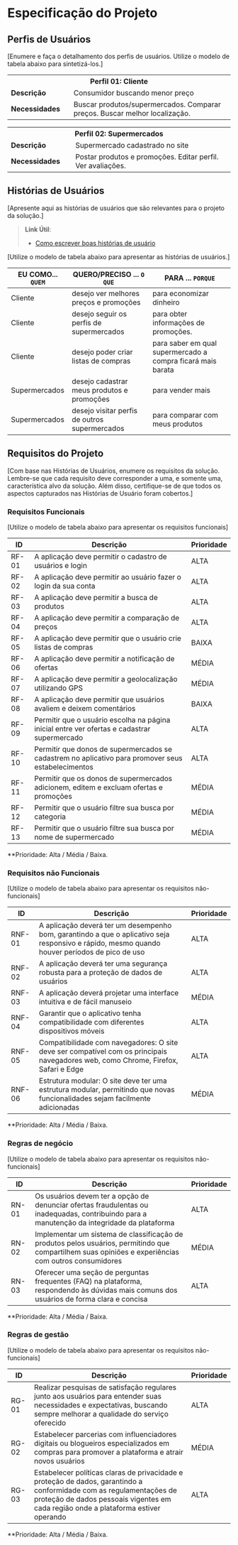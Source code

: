 # Especificação do Projeto

## Perfis de Usuários

[Enumere e faça o detalhamento dos perfis de usuários. Utilize o modelo de tabela abaixo para sintetizá-los.]

<table>
<tbody>
<tr align=center>
<th colspan="2">Perfil 01: Cliente </th>
</tr>
<tr>
<td width="150px"><b>Descrição</b></td>
<td width="600px">Consumidor buscando menor preço</td>
</tr>
<tr>
<td><b>Necessidades</b></td>
<td>Buscar produtos/supermercados.
Comparar preços.
Buscar melhor localização.
</td>
</tr>
</tbody>
</table>

<table>
<tbody>
<tr align=center>
<th colspan="2">Perfil 02: Supermercados </th>
</tr>
<tr>
<td width="150px"><b>Descrição</b></td>
<td width="600px">Supermercado cadastrado no site</td>
</tr>
<tr>
<td><b>Necessidades</b></td>
<td>Postar produtos e promoções.
Editar perfil.
Ver avaliações.
</td>
</tr>
</tbody>
</table>


## Histórias de Usuários

[Apresente aqui as histórias de usuários que são relevantes para o projeto da solução.]

> **Link Útil**:
> - [Como escrever boas histórias de usuário](https://medium.com/vertice/como-escrever-boas-users-stories-hist%C3%B3rias-de-usu%C3%A1rios-b29c75043fac)

[Utilize o modelo de tabela abaixo para apresentar as histórias de usuários.]

|EU COMO... `QUEM`   | QUERO/PRECISO ... `O QUE` |PARA ... `PORQUE`                 |
|--------------------|---------------------------|----------------------------------|
| Cliente            | desejo ver melhores preços e promoções  | para economizar dinheiro                     |
| Cliente                | desejo seguir os perfis de supermercados                       | para obter informações de promoções.   
| Cliente            | desejo poder criar listas de compras | para saber em qual supermercado a compra ficará mais barata   
| Supermercados            | desejo cadastrar meus produtos e promoções  | para vender mais  
| Supermercados            | desejo visitar perfis de outros supermercados  | para comparar com meus produtos 

## Requisitos do Projeto

[Com base nas Histórias de Usuários, enumere os requisitos da solução. Lembre-se que cada requisito deve corresponder a uma, e somente uma, característica alvo da solução. Além disso, certifique-se de que todos os aspectos capturados nas Histórias de Usuário foram cobertos.]

### Requisitos Funcionais

[Utilize o modelo de tabela abaixo para apresentar os requisitos funcionais]

|ID    | Descrição                | Prioridade |
|-------|---------------------------------|----|
| RF-01 | A aplicação deve permitir o cadastro de usuários e login | ALTA
| RF-02 | A aplicação deve permitir ao usuário fazer o login da sua conta | ALTA
RF-03 | A aplicação deve permitir a busca de produtos | ALTA
RF-04 |A aplicação deve permitir a comparação de preços |ALTA
RF-05 |A aplicação deve permitir que o usuário crie listas de compras | BAIXA
RF-06 |A aplicação deve permitir a notificação de ofertas | MÉDIA | 
RF-07 | A aplicação deve permitir a geolocalização utilizando GPS | MÉDIA
RF-08 |A aplicação deve permitir que usuários avaliem e deixem comentários | BAIXA
RF-09 | Permitir que o usuário escolha na página inicial entre ver ofertas e cadastrar supermercado | ALTA
RF-10 | Permitir que donos de supermercados  se cadastrem no aplicativo para promover seus estabelecimentos | ALTA
RF-11 | Permitir que os donos de supermercados  adicionem, editem e excluam ofertas e promoções | MÉDIA
RF-12 | Permitir que o usuário filtre sua busca por categoria | MÉDIA
RF-13 | Permitir que o usuário filtre sua busca por nome de supermercado | MÉDIA


**Prioridade: Alta / Média / Baixa. 

### Requisitos não Funcionais

[Utilize o modelo de tabela abaixo para apresentar os requisitos não-funcionais]

|ID      | Descrição               |Prioridade |
|--------|-------------------------|----|
RNF-01 | A aplicação deverá ter um desempenho bom, garantindo a que o aplicativo seja responsivo e rápido, mesmo quando houver períodos de pico de uso | ALTA
RNF- 02 | A aplicação deverá ter uma segurança robusta para a proteção de dados de usuários | ALTA
RNF-03 |A aplicação deverá projetar uma interface intuitiva e de fácil manuseio | MÉDIA
RNF-04 | Garantir que o aplicativo tenha compatibilidade com diferentes dispositivos móveis | ALTA
RNF-05 | Compatibilidade com navegadores: O site deve ser compatível com os principais navegadores web, como Chrome, Firefox, Safari e Edge | ALTA
RNF-06 | Estrutura modular: O site deve ter uma estrutura modular, permitindo que novas funcionalidades sejam facilmente adicionadas | MÉDIA



**Prioridade: Alta / Média / Baixa. 

### Regras de negócio ###

[Utilize o modelo de tabela abaixo para apresentar os requisitos não-funcionais]

|ID      | Descrição               |Prioridade |
|--------|-------------------------|----|
RN-01 | Os usuários devem ter a opção de denunciar ofertas fraudulentas ou inadequadas, contribuindo para a manutenção da integridade da plataforma | ALTA
RN- 02 | Implementar um sistema de classificação de produtos pelos usuários, permitindo que compartilhem suas opiniões e experiências com outros consumidores | MÉDIA
RN-03 | Oferecer uma seção de perguntas frequentes (FAQ) na  plataforma, respondendo às dúvidas mais comuns dos usuários de forma clara e concisa | ALTA


**Prioridade: Alta / Média / Baixa.

### Regras de gestão ###

[Utilize o modelo de tabela abaixo para apresentar os requisitos não-funcionais]

|ID      | Descrição               |Prioridade |
|--------|-------------------------|----|
RG-01 | Realizar pesquisas de satisfação regulares junto aos usuários para entender suas necessidades e expectativas, buscando sempre melhorar a qualidade do serviço oferecido | ALTA
RG- 02 | Estabelecer parcerias com influenciadores digitais ou blogueiros especializados em compras para promover a plataforma e atrair novos usuários | MÉDIA
RG-03 | Estabelecer políticas claras de privacidade e proteção de dados, garantindo a conformidade com as regulamentações de proteção de dados pessoais vigentes em cada região onde a plataforma estiver operando | ALTA




**Prioridade: Alta / Média / Baixa.

